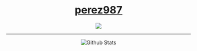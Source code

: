 <div align="center">

# [perez987](https://github.com/perez987)

[![](https://img.shields.io/badge/Repositories-perez987-informational?style=flat&logo=apple&logoColor=white&color=9debeb)](https://github.com/perez987?tab=repositories)

<hr>

![Github Stats](https://github-readme-stats.vercel.app/api?username=perez987&show_icons=true&theme=radical&hide_title=true)
  
</div>
